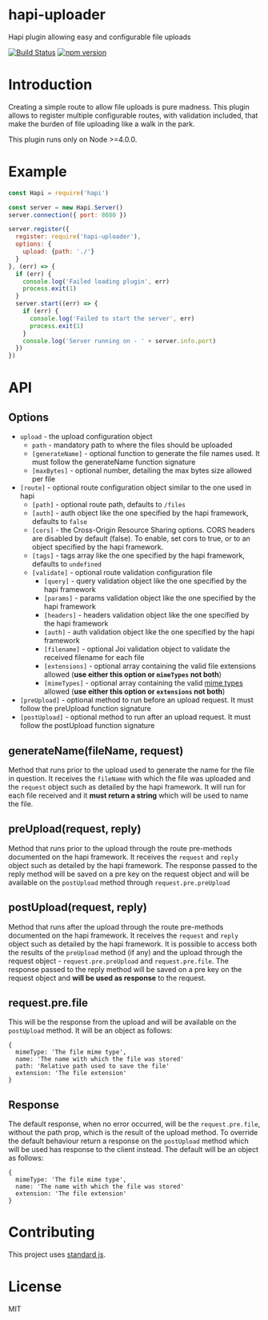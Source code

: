 # hapi-uploader
Hapi plugin allowing easy and configurable file uploads

[![Build Status](https://travis-ci.org/JGAntunes/hapi-uploader.svg?branch=master)](https://travis-ci.org/JGAntunes/hapi-uploader)
[![npm version](https://img.shields.io/npm/v/hapi-uploader.svg)](https://www.npmjs.com/package/hapi-uploader)

# Introduction

Creating a simple route to allow file uploads is pure madness. This plugin allows to register multiple configurable routes, with validation included, that make the burden of file uploading like a walk in the park.

This plugin runs only on Node >=4.0.0.

# Example

```javascript
const Hapi = require('hapi')

const server = new Hapi.Server()
server.connection({ port: 8080 })

server.register({
  register: require('hapi-uploader'),
  options: {
    upload: {path: './'}
  }
}, (err) => {
  if (err) {
    console.log('Failed loading plugin', err)
    process.exit(1)
  }
  server.start((err) => {
    if (err) {
      console.log('Failed to start the server', err)
      process.exit(1)
    }
    console.log('Server running on - ' + server.info.port)
  })
})
```

# API

## Options
- `upload` - the upload configuration object
    - `path` - mandatory path to where the files should be uploaded
    - `[generateName]` - optional function to generate the file names used. It must follow the generateName function signature
    - `[maxBytes]` - optional number, detailing the max bytes size allowed per file
- `[route]` - optional route configuration object similar to the one used in hapi
    - `[path]` - optional route path, defaults to `/files`
    - `[auth]` - auth object like the one specified by the hapi framework, defaults to `false`
    - `[cors]` - the Cross-Origin Resource Sharing options. CORS headers are disabled by default (false). To enable, set cors to true, or to an object specified by the hapi framework.
    - `[tags]` - tags array like the one specified by the hapi framework, defaults to `undefined`
    - `[validate]` - optional route validation configuration file
        - `[query]` - query validation object like the one specified by the hapi framework
        - `[params]` - params validation object like the one specified by the hapi framework
        - `[headers]` - headers validation object like the one specified by the hapi framework
        - `[auth]` - auth validation object like the one specified by the hapi framework
        - `[filename]` - optional Joi validation object to validate the received filename for each file
        - `[extensions]` - optional array containing the valid file extensions allowed (**use either this option or `mimeTypes` not both**)
        - `[mimeTypes]` - optional array containing the valid [mime types](https://en.wikipedia.org/wiki/Media_type) allowed (**use either this option or `extensions` not both**)
- `[preUpload]` - optional method to run before an upload request. It must follow the preUpload function signature
- `[postUpload]` - optional method to run after an upload request. It must follow the postUpload function signature

## generateName(fileName, request)
Method that runs prior to the upload used to generate the name for the file in question. It receives the `fileName` with which the file was uploaded and the `request` object such as detailed by the hapi framework. It will run for each file received and it **must return a string** which will be used to name the file.

## preUpload(request, reply)
Method that runs prior to the upload through the route pre-methods documented on the hapi framework. It receives the `request` and `reply` object such as detailed by the hapi framework. The response passed to the reply method will be saved on a pre key on the request object and will be available on the `postUpload` method through `request.pre.preUpload`

## postUpload(request, reply)
Method that runs after the upload through the route pre-methods documented on the hapi framework. It receives the `request` and `reply` object such as detailed by the hapi framework. It is possible to access both the results of the `preUpload` method (if any) and the upload through the request object - `request.pre.preUpload` and `request.pre.file`. The response passed to the reply method will be saved on a pre key on the request object and **will be used as response** to the request.

## request.pre.file
This will be the response from the upload and will be available on the `postUpload` method. It will be an object as follows:
```
{
  mimeType: 'The file mime type',
  name: 'The name with which the file was stored'
  path: 'Relative path used to save the file'
  extension: 'The file extension'
}
```

## Response
The default response, when no error occurred, will be the `request.pre.file`, without the path prop, which is the result of the upload method. To override the default behaviour return a response on the `postUpload` method which will be used has response to the client instead.
The default will be an object as follows:
```
{
  mimeType: 'The file mime type',
  name: 'The name with which the file was stored'
  extension: 'The file extension'
}
```

# Contributing

This project uses [standard js](https://github.com/feross/standard).

# License

MIT

